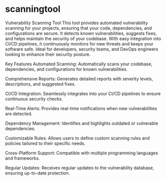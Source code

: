 # scanningtool
 Vulnerability Scanning Tool
This tool provides automated vulnerability scanning for your projects, ensuring that your code, dependencies, and configurations are secure. It detects known vulnerabilities, suggests fixes, and helps maintain the security of your codebase. With easy integration into CI/CD pipelines, it continuously monitors for new threats and keeps your software safe. Ideal for developers, security teams, and DevOps engineers looking to enhance their security posture.

Key Features
Automated Scanning: Automatically scans your codebase, dependencies, and configurations for known vulnerabilities.

Comprehensive Reports: Generates detailed reports with severity levels, descriptions, and suggested fixes.

CI/CD Integration: Seamlessly integrates into your CI/CD pipelines to ensure continuous security checks.

Real-Time Alerts: Provides real-time notifications when new vulnerabilities are detected.

Dependency Management: Identifies and highlights outdated or vulnerable dependencies.

Customizable Rules: Allows users to define custom scanning rules and policies tailored to their specific needs.

Cross-Platform Support: Compatible with multiple programming languages and frameworks.

Regular Updates: Receives regular updates to the vulnerability database, ensuring up-to-date protection.


